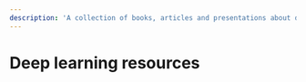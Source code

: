 ```yaml
---
description: 'A collection of books, articles and presentations about deep learning'
---
```


# Deep learning resources

## 



